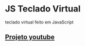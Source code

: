 # JS Teclado Virtual
 teclado virtual feito em JavaScript
## [Projeto youtube](https://www.youtube.com/watch?v=N3cq0BHDMOY&t=797s&ab_channel=dcode)